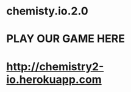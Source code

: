 # chemisty.io.2.0

<h1> PLAY OUR GAME HERE <h1>
  <a href = "http://chemistry2-io.herokuapp.com">http://chemistry2-io.herokuapp.com</a>
